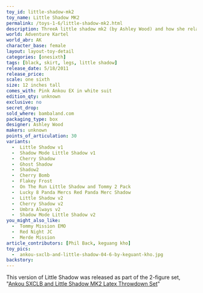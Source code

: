 ```yaml
---
toy_id: little-shadow-mk2
toy_name: Little Shadow MK2
permalink: /toys-1-6/little-shadow-mk2.html
description: ThreeA little shadow mk2 (by Ashley Wood) and how she relates to the World of Adventure Kartel, plus get the most detailed release info including release date, price, variants, colorways and more.
world: Adventure Kartel
world_abr: AK
character_base: female
layout: layout-toy-detail
categories: [onesixth]
tags: [black, skirt, legs, little shadow]
release_date: 5/18/2011
release_price: 
scale: one sixth
size: 12 inches tall
comes_with: Pink Ankou EX in white suit
edition_qty: unknown
exclusive: no
secret_drop:
sold_where: bambaland.com
packaging_type: box
designer: Ashley Wood
makers: unknown
points_of_articulation: 30
variants: 
  -  Little Shadow v1
  -  Shadow Mode Little Shadow v1
  -  Cherry Shadow
  -  Ghost Shadow
  -  Shadow2
  -  Cherry Bomb
  -  Flakey Frost
  -  On The Run Little Shadow and Tommy 2 Pack
  -  Lucky 8 Panda Mercs Red Panda Merc Shadow
  -  Little Shadow v2
  -  Cherry Shadow v2
  -  Umbra Always v2
  -  Shadow Mode Little Shadow v2
you_might_also_like:
  -  Tommy Mission EMO
  -  Red Night JC  
  -  Merde Mission
article_contributors: [Phil Back, keguang kho]
toy_pics: 
  -  ankou-sxclb-and-little-shadow-04-6-by-keguant-kho.jpg
backstory:
---
```


This version of Little Shadow was released as part of the 2-figure set, "<a href="/toys-1-6/ankou-sxclb-and-little-shadow-mk2-latex-throwdown-set.html">Ankou SXCLB and Little Shadow MK2 Latex Throwdown Set</a>"



